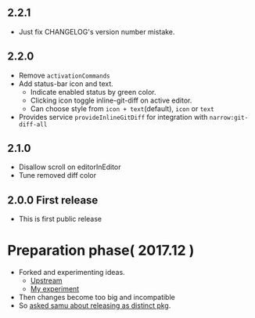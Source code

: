 ## 2.2.1
- Just fix CHANGELOG's version number mistake.

## 2.2.0
- Remove `activationCommands`
- Add status-bar icon and text.
  - Indicate enabled status by green color.
  - Clicking icon toggle inline-git-diff on active editor.
  - Can choose style from `icon + text`(default), `icon` or `text`
- Provides service `provideInlineGitDiff` for integration with `narrow:git-diff-all`

## 2.1.0
- Disallow scroll on editorInEditor
- Tune removed diff color

## 2.0.0 First release

- This is first public release

# Preparation phase( 2017.12 )

- Forked and experimenting ideas.
  - [Upstream][upstream]
  - [My experiment][experiment]
- Then changes become too big and incompatible
- So [asked samu about releasing as distinct pkg][ask].

[upstream]: https://github.com/samu/git-diff-details/
[experiment]: https://github.com/t9md/git-diff-details/
[ask]: https://github.com/samu/git-diff-details/issues/75
